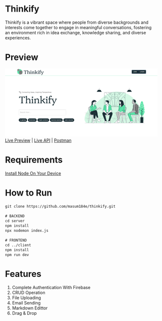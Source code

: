 # Thinkify
Thinkify is a vibrant space where people from diverse backgrounds and interests come together to engage in meaningful conversations, fostering an environment rich in idea exchange, knowledge sharing, and diverse experiences.

# Preview
<img src="/preview.png">
<a href="">Live Preview</a> | <a href="">Live API</a> | <a href="">Postman</a>

# Requirements
[Install Node On Your Device](https://nodejs.org/)

# How to Run
```
git clone https://github.com/masum184e/thinkify.git

# BACKEND
cd server
npm install
npx nodemon index.js

# FRONTEND
cd ../client
npm install
npm run dev
```

# Features

1. Complete Authentication With Firebase
2. CRUD Operation
3. File Uploading
4. Email Sending
5. Markdown Edittor
6. Drag & Drop
